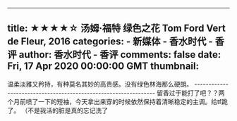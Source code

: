 
---
title: ★★★★☆ 汤姆·福特 绿色之花 Tom Ford Vert de Fleur, 2016
categories: 
    - 新媒体
    - 香水时代 - 香评
author: 香水时代 - 香评
comments: false
date: Fri, 17 Apr 2020 00:00:00 GMT
thumbnail: 
---

<div>   
温柔淡雅又矜持，有种莫名其妙的高贵感。没有绿色林海那么硬朗。
----------------------------------------------------------------
留香过于能打了吧？？两个月前喷了一下的短袖，今天拿出来穿的时候依然保持着清晰稳定的主调。给tf跪了。
（不是我活的脏是真的忘记洗了  
</div>
            